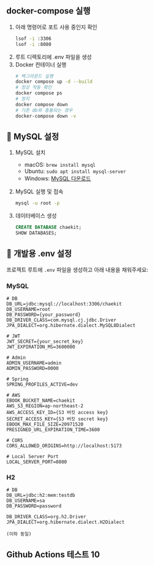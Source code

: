 ## docker-compose 실행

1. 아래 명령어로 포트 사용 중인지 확인
   ```bash
   lsof -i :3306
   lsof -i :8080
   ```
2. 루트 디렉토리에 .env 파일을 생성
3. Docker 컨테이너 실행
   ```bash
   # 백그라운드 실행
   docker compose up -d --build
   # 정상 작동 확인
   docker compose ps
   # 정지
   docker compose down
   # 기존 db와 충돌되는 경우
   docker-compose down -v
   ```

## 🐬 MySQL 설정

1. MySQL 설치

   - macOS: `brew install mysql`
   - Ubuntu: `sudo apt install mysql-server`
   - Windows: [MySQL 다운로드](https://dev.mysql.com/downloads/mysql/)

2. MySQL 실행 및 접속
   ```bash
   mysql -u root -p
   ```
3. 데이터베이스 생성
   ```sql
   CREATE DATABASE chaekit;
   SHOW DATABASES;
   ```

## 🔐 개발용 .env 설정

프로젝트 루트에 `.env` 파일을 생성하고 아래 내용을 채워주세요:

### MySQL

```env
# DB
DB_URL=jdbc:mysql://localhost:3306/chaekit
DB_USERNAME=root
DB_PASSWORD={your_password}
DB_DRIVER_CLASS=com.mysql.cj.jdbc.Driver
JPA_DIALECT=org.hibernate.dialect.MySQL8Dialect

# JWT
JWT_SECRET={your_secret_key}
JWT_EXPIRATION_MS=3600000

# Admin
ADMIN_USERNAME=admin
ADMIN_PASSWORD=0000

# Spring
SPRING_PROFILES_ACTIVE=dev

# AWS
EBOOK_BUCKET_NAME=chaekit
AWS_S3_REGION=ap-northeast-2
AWS_ACCESS_KEY_ID={S3 버킷 access key}
SECRET_ACCESS_KEY={S3 버킷 secret key}
EBOOK_MAX_FILE_SIZE=20971520
PRESIGNED_URL_EXPIRATION_TIME=3600

# CORS
CORS_ALLOWED_ORIGINS=http://localhost:5173

# Local Server Port
LOCAL_SERVER_PORT=8080

```

### H2

```env
# DB
DB_URL=jdbc:h2:mem:testdb
DB_USERNAME=sa
DB_PASSWORD=password

DB_DRIVER_CLASS=org.h2.Driver
JPA_DIALECT=org.hibernate.dialect.H2Dialect

(이하 동일)
```

## Github Actions 테스트 10
